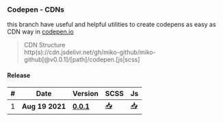 ### Codepen - CDNs

<!--
Hi there 👋,
if you like my `README.md`, don't worry, use them 🤗
i mean you can copy/paste them 😉
because i love ❤️ opensource, did you like it?
-->

this branch have useful and helpful utilities to create codepens as easy as CDN way in [codepen.io](https://codepen.io/miko-github 'codepen.io')

> CDN Structure\
> http(s)://cdn.jsdelivr\.net/gh/miko-github/miko-github[@v0.0.1]/[path]/codepen.[js|scss]

#### Release

| # | Date | Version | SCSS | Js |
| --- | --- | --- | --- | --- |
| 1 | **Aug 19 2021** | [**0.0.1**](https://github.com/miko-github/miko-github/releases/tag/v0.0.1 '👍 visit release version') | [📥](https://cdn.jsdelivr.net/gh/miko-github/miko-github@v0.0.1/codepen.scss '👍 scss file') | [📥](https://cdn.jsdelivr.net/gh/miko-github/miko-github@v0.0.1/codepen.js '👍 javascript file') |
